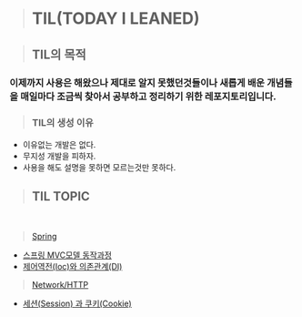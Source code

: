 > # TIL(TODAY I LEANED)

> ## TIL의 목적 
  ### 이제까지 사용은 해왔으나 제대로 알지 못했던것들이나 새롭게 배운 개념들을 매일마다 조금씩 찾아서 공부하고 정리하기 위한 레포지토리입니다.

> ### TIL의 생성 이유
* 이유없는 개발은 없다.   
* 무지성 개발을 피하자.
* 사용을 해도 설명을 못하면 모르는것만 못하다.
 

 > ## TIL TOPIC
 <br>
 
 > [Spring](https://github.com/crinkj/TIL/tree/master/Spring)
 *  [스프링 MVC모델 동작과정](https://github.com/crinkj/TIL/blob/master/Spring/%EC%8A%A4%ED%94%84%EB%A7%81%20MVC%EB%AA%A8%EB%8D%B8%20%EB%8F%99%EC%9E%91%EA%B3%BC%EC%A0%95.md) 
 *  [제어역전(Ioc)와 의존관계(DI)](https://github.com/crinkj/TIL/blob/master/Spring/%EC%A0%9C%EC%96%B4%EC%97%AD%EC%A0%84(Ioc)%EC%99%80%20%EC%9D%98%EC%A1%B4%EA%B4%80%EA%B3%84(DI).md) 
  > [Network/HTTP](https://github.com/crinkj/TIL/tree/master/Network/HTTP)
 *  [세션(Session) 과 쿠키(Cookie)](https://github.com/crinkj/TIL/blob/master/Network/HTTP/%EC%84%B8%EC%85%98(Session)%EA%B3%BC%20%EC%BF%A0%ED%82%A4(Cookie).md)
